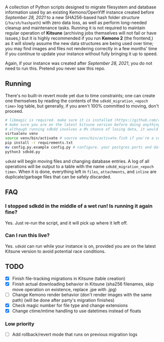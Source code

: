 A collection of Python scripts designed to migrate filesystem and database information used by an existing Kemono/OpenYiff instance created before *September 28, 2021* to a new SHA256-based hash folder structure (`/ha/sh/hashpath`) with zero data loss, as well as perform long-needed cleanup and maintenance tasks. Running it is not required to maintain regular operation of __Kitsune__ (archiving jobs themselves will not fail or have issues,) but it is highly recommended if you run __Kemono 2__ (the frontend,) as it will slowly assume the new data structures are being used over time; you may find images and files not rendering correctly in a few months' time if you continue to update your instance without fully bringing it up to speed.

Again, if your instance was created after *September 28, 2021*, you do not need to run this. Pretend you never saw this repo.

## Running
There's no built-in revert mode yet due to time constraints; one can create one themselves by reading the contents of the `sdkdd_migration_<epoch time>` log table, but generally, if you aren't 100% committed to moving, don't proceed.

```bash
# libmagic is required. make sure it is installed (https://github.com/ahupp/python-magic#installation)
# make sure you are on the latest kitsune version before doing anything
# although running sdkdd involves a 0% chance of losing data, it would still be extremely wise to back up your db
virtualenv venv
source venv/bin/activate # source venv/bin/activate.fish if you're a cool kid
pip install -r requirements.txt
mv config.py.example config.py # configure. your postgres ports and data folders need to be exposed/mounted to the host respectively.
python3 sdkdd.py
```

`sdkdd` will begin moving files and changing database entries. A log of all operations will be output to a table with the name `sdkdd_migration_<epoch time>`. When it is done, everything left in `files`, `attachments`, and `inline` are duplicate/garbage files that can be safely discarded.

## FAQ
### I stopped sdkdd in the middle of a wet run! Is running it again fine?
Yes. Just re-run the script, and it will pick up where it left off.
### Can I run this live?
Yes. `sdkdd` can run while your instance is on, provided you are on the latest Kitsune version to avoid potential race conditions.
## TODO
- [x] Finish file-tracking migrations in Kitsune (table creation)
- [x] Finish actual downloading behavior in Kitsune (sha256 filenames, skip move operation on existence, replace .jpe with .jpg)
- [ ] Change Kemono render behavior (don't render images with the same path) (will be done after party's migration finishes)
- [x] Check magic number for file type and change extensions
- [x] Change ctime/mtime handling to use datetimes instead of floats
### Low priority
- [ ] Add rollback/revert mode that runs on previous migration logs
